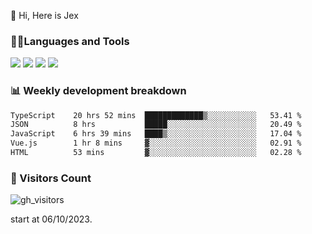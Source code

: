  👋 Hi, Here is Jex

 

### 🧑‍💻Languages and Tools

<code><a href="https://react.dev"><img src="https://api.iconify.design/logos:react.svg" /></a></code>
<code><a href="https://github.com/vuejs/core"><img src="https://api.iconify.design/logos:vue.svg" /></a></code> 
<code><a href="https://github.com/microsoft/TypeScript"><img src="https://api.iconify.design/logos:typescript-icon.svg" /></a></code>
<code><a href="https://threejs.org/"><img src="https://api.iconify.design/logos:threejs.svg" /></a></code>

### 📊 Weekly development breakdown

<!--START_SECTION:waka-->

```txt
TypeScript    20 hrs 52 mins  █████████████▒░░░░░░░░░░░   53.41 %
JSON          8 hrs           █████░░░░░░░░░░░░░░░░░░░░   20.49 %
JavaScript    6 hrs 39 mins   ████▒░░░░░░░░░░░░░░░░░░░░   17.04 %
Vue.js        1 hr 8 mins     ▓░░░░░░░░░░░░░░░░░░░░░░░░   02.91 %
HTML          53 mins         ▓░░░░░░░░░░░░░░░░░░░░░░░░   02.28 %
```

<!--END_SECTION:waka-->


### 👀 Visitors Count

![gh_visitors](https://profile-counter.glitch.me/jexlau/count.svg)

start at 06/10/2023.
